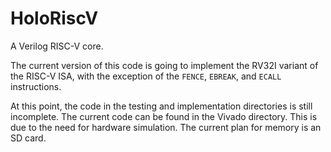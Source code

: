 # HoloRiscV
A Verilog RISC-V core.

The current version of this code is going to implement the RV32I variant of the RISC-V ISA, with the exception of the `FENCE`, `EBREAK`, and `ECALL` instructions.

At this point, the code in the testing and implementation directories is still incomplete. The current code can be found in the Vivado directory. This is due to the need for hardware simulation. The current plan for memory is an SD card.

